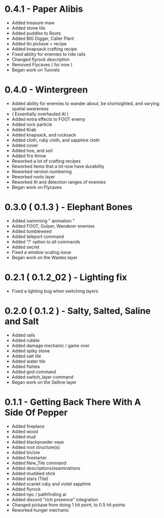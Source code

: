 # 0.4.1 - Paper Alibis
- Added treasure maw
- Added stone tile
- Added puddles to Roots
- Added BIG Digger, Caller Plant
- Added tin pickaxe + recipe
- Added knapsack crafting recipe
- Fixed ability for enemies to ride rails
- Changed flyrock description
- Removed Flycaves ( for now )
- Began work on Tunnels 

# 0.4.0 - Wintergreen
- Added ability for enemies to wander about, be shortsighted, and varying spatial awareness
- ( Essentially overhauled AI )
- Added extra effects to FOOT enemy
- Added rock particle
- Added Krab
- Added knapsack, and rucksack
- Added cloth, ruby cloth, and sapphire cloth
- Added cover
- Added hoe, and soil
- Added fire throw
- Reworked a lot of crafting recipes
- Reworked items that a lot now have durability
- Reworked version numbering
- Reworked roots layer
- Reworked AI and detection ranges of enemies
- Began work on Flycaves

# 0.3.0 ( 0.1.3 ) - Elephant Bones
- Added swimming " animation "
- Added FOOT, Gulper, Wanderer enemies
- Added tumbleweed
- Added teleport command
- Added '?' option to all commands
- Added secret
- Fixed a window scaling issue
- Began work on the Wastes layer

# 0.2.1 ( 0.1.2_02 ) - Lighting fix
- Fixed a lighting bug when switching layers

# 0.2.0 ( 0.1.2 ) - Salty, Salted, Saline and Salt
- Added rails
- Added rubble
- Added damage mechanic / game over
- Added spiky stone
- Added salt tile
- Added water tile
- Added fishies
- Added god command
- Added switch_layer command
- Began work on the Saltine layer

# 0.1.1 - Getting Back There With A Side Of Pepper

- Added fireplace
- Added wood 
- Added mud
- Added blackpowder vase
- Added root structure(s)
- Added tin/ore 
- Added firestarter
- Added New_Tile command
- Added descriptions/examinations
- Added muddied stick
- Added stars (Tile)
- Added scarlet ruby and violet sapphire
- Added flyrock
- Added npc / pathfinding ai
- Added discord "rich presence" integration
- Changed pickaxe from doing 1 hit point, to 0.5 hit points
- Reworked hunger mechanic